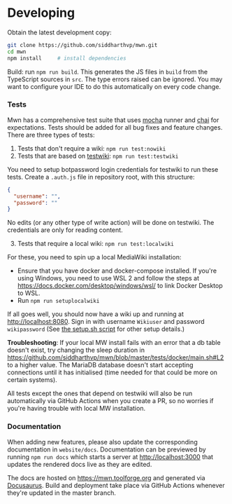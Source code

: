 # Developing

Obtain the latest development copy:

```bash
git clone https://github.com/siddharthvp/mwn.git
cd mwn
npm install		# install dependencies
```

Build: run `npm run build`. This generates the JS files in `build` from the TypeScript sources in `src`. The type errors raised can be ignored. You may want to configure your IDE to do this automatically on every code change.

### Tests

Mwn has a comprehensive test suite that uses [mocha](https://www.npmjs.com/package/mocha) runner and [chai](https://www.npmjs.com/package/chai) for expectations. Tests should be added for all bug fixes and feature changes. There are three types of tests:

1. Tests that don't require a wiki: `npm run test:nowiki`
2. Tests that are based on [testwiki](https://test.wikipedia.org/): `npm run test:testwiki`

You need to setup botpassword login credentials for testwiki to run these tests. Create a `.auth.js` file in repository root, with this structure:

```json
{
  "username": "",
  "password": ""
}
```

No edits (or any other type of write action) will be done on testwiki. The credentials are only for reading content.

3. Tests that require a local wiki: `npm run test:localwiki`

For these, you need to spin up a local MediaWiki installation:

- Ensure that you have docker and docker-compose installed. If you're using Windows, you need to use WSL 2 and follow the steps at <https://docs.docker.com/desktop/windows/wsl/> to link Docker Desktop to WSL.
- Run `npm run setuplocalwiki`

If all goes well, you should now have a wiki up and running at [http://localhost:8080](http://localhost:8080). Sign in with username `Wikiuser` and password `wikipassword` (See [the setup.sh script](https://github.com/siddharthvp/mwn/blob/master/tests/docker/setup.sh) for other setup details.)

**Troubleshooting**: If your local MW install fails with an error that a db table doesn't exist, try changing the sleep duration in <https://github.com/siddharthvp/mwn/blob/master/tests/docker/main.sh#L2> to a higher value. The MariaDB database doesn't start accepting connections until it has initialised (time needed for that could be more on certain systems).

All tests except the ones that depend on testwiki will also be run automatically via GitHub Actions when you create a PR, so no worries if you're having trouble with local MW installation.

### Documentation

When adding new features, please also update the corresponding documentation in `website/docs`. Documentation can be previewed by running `npm run docs` which starts a server at [http://localhost:3000](http://localhost:3000) that updates the rendered docs live as they are edited.

The docs are hosted on <https://mwn.toolforge.org> and generated via [Docusaurus](https://docusaurus.io/). Build and deployment take place via GitHub Actions whenever they're updated in the master branch.
